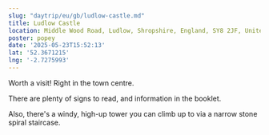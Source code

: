 ```yaml
---
slug: "daytrip/eu/gb/ludlow-castle.md"
title: Ludlow Castle
location: Middle Wood Road, Ludlow, Shropshire, England, SY8 2JF, United Kingdom
poster: popey
date: '2025-05-23T15:52:13'
lat: '52.3671215'
lng: '-2.7275993'
---
```


Worth a visit! Right in the town centre. 

There are plenty of signs to read, and information in the booklet.

Also, there's a windy, high-up tower you can climb up to via a narrow stone spiral staircase.
